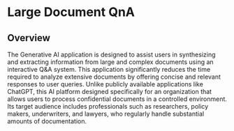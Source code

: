 # Large Document QnA
## Overview
The Generative AI application is designed to assist users in synthesizing and extracting information from large and complex documents using an interactive Q&A system. This application significantly reduces the time required to analyze extensive documents by offering concise and relevant responses to user queries. Unlike publicly available applications like ChatGPT, this AI platform designed specifically for an organization that allows users to process confidential documents in a controlled environment. Its target audience includes professionals such as researchers, policy makers, underwriters, and lawyers, who regularly handle substantial amounts of documentation.

